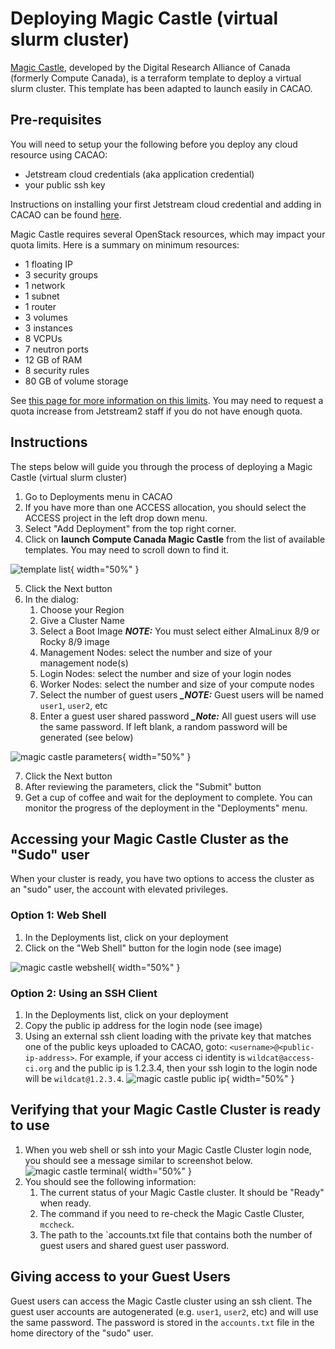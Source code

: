 # Deploying Magic Castle (virtual slurm cluster)

[Magic Castle](https://docs.computecanada.ca/wiki/Magic_Castle), developed by the Digital Research Alliance of Canada (formerly Compute Canada), is a terraform template to deploy a virtual slurm cluster. This template has been adapted to launch easily in CACAO.

## Pre-requisites

You will need to setup your the following before you deploy any cloud resource using CACAO:

- Jetstream cloud credentials (aka application credential)
- your public ssh key

Instructions on installing your first Jetstream cloud credential and adding  in CACAO can be found [here](https://docs.jetstream-cloud.org/ui/cacao/credentials/).

Magic Castle requires several OpenStack resources, which may impact your quota limits. Here is a summary on minimum resources:

- 1 floating IP
- 3 security groups
- 1 network
- 1 subnet
- 1 router
- 3 volumes
- 3 instances
- 8 VCPUs
- 7 neutron ports
- 12 GB of RAM
- 8 security rules
- 80 GB of volume storage

See [this page for more information on this limits](https://github.com/ComputeCanada/magic_castle/tree/main/docs#144-openstack). You may need to request a quota increase from Jetstream2 staff if you do not have enough quota.

## Instructions

The steps below will guide you through the process of deploying a Magic Castle (virtual slurm cluster)

1. Go to Deployments menu in CACAO
2. If you have more than one ACCESS allocation, you should select the ACCESS project in the left drop down menu.
3. Select "Add Deployment" from the top right corner.
4. Click on **launch Compute Canada Magic Castle** from the list of available templates. You may need to scroll down to find it.

![template list](images/deployments/magic_castle/template_list.png){ width="50%" }

5. Click the Next button
6. In the dialog:
    1. Choose your Region
    2. Give a Cluster Name
    3. Select a Boot Image
    ***_NOTE:_*** You must select either AlmaLinux 8/9 or Rocky 8/9 image
    4. Management Nodes: select the number and size of your management node(s)
    5. Login Nodes: select the number and size of your login nodes  
    6. Worker Nodes: select the number and size of your compute nodes
    7. Select the number of guest users
    ***_NOTE:*** Guest users will be named `user1`, `user2`, etc
    8. Enter a guest user shared password
    ***_Note:*** All guest users will use the same password. If left blank, a random password will be generated (see below)

![magic castle parameters](images/deployments/magic_castle/mdw_magic_castle.png){ width="50%" }

7. Click the Next button
8. After reviewing the parameters, click the "Submit" button
9. Get a cup of coffee and wait for the deployment to complete. You can monitor the progress of the deployment in the "Deployments" menu.

## Accessing your Magic Castle Cluster as the "Sudo" user

When your cluster is ready, you have two options to access the cluster as an "sudo" user, the account with elevated privileges.

### Option 1: Web Shell

1. In the Deployments list, click on your deployment
2. Click on the "Web Shell" button for the login node (see image)

![magic castle webshell](images/deployments/magic_castle/mc-details-with-webshell.png){ width="50%" }

### Option 2: Using an SSH Client

1. In the Deployments list, click on your deployment
2. Copy the public ip address for the login node (see image)
3. Using an external ssh client loading with the private key that matches one of the public keys uploaded to CACAO, goto: `<username>@<public-ip-address>`. For example, if your access ci identity is `wildcat@access-ci.org` and the public ip is 1.2.3.4, then your ssh login to the login node will be `wildcat@1.2.3.4`.
![magic castle public ip](images/deployments/magic_castle/mc-details-with-public-ip.png){ width="50%" }

## Verifying that your Magic Castle Cluster is ready to use

1. When you web shell or ssh into your Magic Castle Cluster login node, you should see a message similar to screenshot below.
![magic castle terminal](images/deployments/magic_castle/mc_terminal.png){ width="50%" }
2. You should see the following information:
    1. The current status of your Magic Castle cluster. It should be "Ready" when ready.
    2. The command if you need to re-check the Magic Castle Cluster, `mccheck`.
    3. The path to the `accounts.txt file that contains both the number of guest users and shared guest user password.

## Giving access to your Guest Users

Guest users can access the Magic Castle cluster using an ssh client. The guest user accounts are autogenerated (e.g. `user1`, `user2`, etc) and will use the same password. The password is stored in the `accounts.txt` file in the home directory of the "sudo" user.